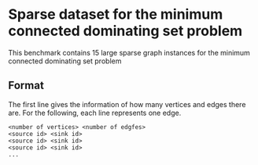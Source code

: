 # Sparse dataset for the minimum connected dominating set problem

This benchmark contains 15 large sparse graph instances for the minimum connected dominating set problem

## Format

The first line gives the information of how many vertices and edges there are.
For the following, each line represents one edge.

```
<number of vertices> <number of edgfes>
<source id> <sink id>
<source id> <sink id>
<source id> <sink id>
...
```